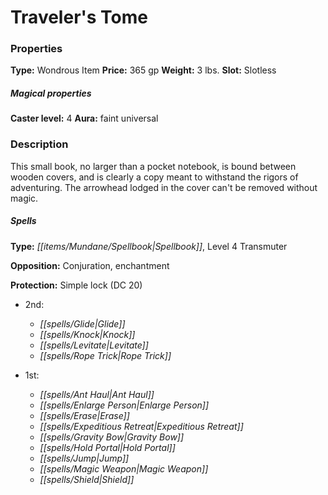 ﻿---
Title: "Traveler's Tome"
Type: "Wondrous Item"
Price: "365 gp"
Weight: "3 lbs."
Slot: "Slotless"
Caster level: "4"
Aura: "faint universal"
Description: |
  "This small book, no larger than a pocket notebook, is bound between wooden covers, and is clearly a copy meant to withstand the rigors of adventuring. The arrowhead lodged in the cover can't be removed without magic.
  ### Spells
  **Type:** Spellbook, Level 4 Transmuter
  **Opposition:** Conjuration, enchantment
  **Protection:** Simple lock (DC 20)"
Crafting cost: "182.5 gp"
Sources: "['Ultimate Magic']"
---

# Traveler's Tome

### Properties

**Type:** Wondrous Item **Price:** 365 gp **Weight:** 3 lbs. **Slot:** Slotless

##### Magical properties

**Caster level:** 4 **Aura:** faint universal

### Description

This small book, no larger than a pocket notebook, is bound between wooden covers, and is clearly a copy meant to withstand the rigors of adventuring. The arrowhead lodged in the cover can't be removed without magic.

##### Spells

**Type:** _[[items/Mundane/Spellbook|Spellbook]]_, Level 4 Transmuter

**Opposition:** Conjuration, enchantment

**Protection:** Simple lock (DC 20)

* 2nd:
  * _[[spells/Glide|Glide]]_
  * _[[spells/Knock|Knock]]_
  * _[[spells/Levitate|Levitate]]_
  * _[[spells/Rope Trick|Rope Trick]]_


* 1st:
  * _[[spells/Ant Haul|Ant Haul]]_
  * _[[spells/Enlarge Person|Enlarge Person]]_
  * _[[spells/Erase|Erase]]_
  * _[[spells/Expeditious Retreat|Expeditious Retreat]]_
  * _[[spells/Gravity Bow|Gravity Bow]]_
  * _[[spells/Hold Portal|Hold Portal]]_
  * _[[spells/Jump|Jump]]_
  * _[[spells/Magic Weapon|Magic Weapon]]_
  * _[[spells/Shield|Shield]]_